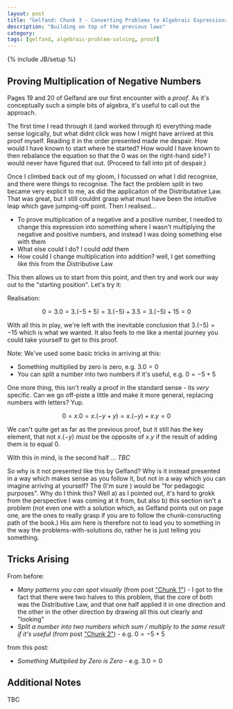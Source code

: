 ```yaml
---
layout: post
title: "Gelfand: Chunk 3 - Converting Problems to Algebraic Expressions"
description: "Building on top of the previous laws"
category: 
tags: [gelfand, algebraic-problem-solving, proof]
---
```

{% include JB/setup %}
## Proving Multiplication of Negative Numbers
Pages 19 and 20 of Gelfand are our first encounter with a _proof_.  As it's conceptually such a simple bits of algebra, it's useful to call out the approach.

The first time I read through it (and worked through it) everything made sense logically, but what didnt click was how I might have arrived at this proof myself.  Reading it in the order presented made me despair.  How would I have known to start where he started? How would I have known to then rebalance the equation so that the $0$ was on the right-hand side? I would never have figured that out.  (Proceed to fall into pit of despair.)

Once I climbed back out of my gloom, I focussed on what I did recognise, and there were things to recognise.  The fact the problem split in two became very explicit to me, as did the applicaiton of the Distributative Law.  That was great, but I still couldnt grasp what must have been the intuitive leap which gave jumping-off point.  Then I realised...

* To prove multiplication of a negative and a positive number, I needed to change this expression into something where I wasn't multiplying the negative and positive numbers, and instead I was doing something else with them
* What else could I do? I could _add_ them
* How could I change multiplication into addition? well, I get something like this from the Distributive Law

This then allows us to start from this point, and then try and work our way out to the "starting position".  Let's try it:

Realisation: 

$$ 0 = 3.0 = 3.(-5 + 5) = 3.(-5) + 3.5 = 3.(-5) + 15 = 0 $$ 

With all this in play, we're left with the inevitable conclusion that $3.(-5) = -15$ which is what we wanted.  It also feels to me like a mental journey you could take yourself to get to this proof.

Note: We've used some basic tricks in arriving at this:

* Something multiplied by zero is zero, e.g. $3.0 = 0$
* You can split a number into two numbers if it's useful, e.g. $0 = -5 + 5$

One more thing, this isn't really a proof in the standard sense - its _very_ specific.  Can we go off-piste a little and make it more general, replacing numbers with letters? Yup.

$$ 0 = x.0 = x.(-y + y) = x.(-y) + x.y = 0 $$

We can't quite get as far as the previous proof, but it still has the key element, that not $x.(-y)$ _must_ be the opposite of $x.y$ if the result of adding them is to equal $0$.

With this in mind, is the second half ... _TBC_





So why is it not presented like this by Gelfand? Why is it instead presented in a way which makes sense as you follow it, but not in a way which you can imagine arriving at yourself? The (I'm sure ) would be "for pedagogic purposes".  Why do I think this? Well a) as I pointed out, it's hard to grokk from the perspective I was coming at it from, but also b) this section isn't a problem (not even one with a solution which, as Gelfand points out on page one, are the ones to really grasp if you are to follow the chunk-consructing path of the book.)  His aim here is therefore not to lead you to something in the way the problems-with-solutions do, rather he is just telling you something.   


## Tricks Arising
From before: 
* _Many patterns you can spot visually_ (from post ["Chunk 1"]()) - I got to the fact that there were two halves to this problem, that the core of both was the Distributive Law, and that one half applied it in one direction and the other in the other direction by drawing all this out clearly and "looking"
* _Split a number into two numbers which sum / multiply to the same result if it's useful_ (from post ["Chunk 2"]()) - e.g. $0 = -5 + 5$

from this post:
* _Something Multiplied by Zero is Zero_ - e.g. $3.0 = 0$

## Additional Notes
TBC
